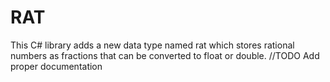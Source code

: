 # RAT
This C# library adds a new data type named rat which stores rational numbers as fractions that can be converted to float or double.
//TODO
Add proper documentation
